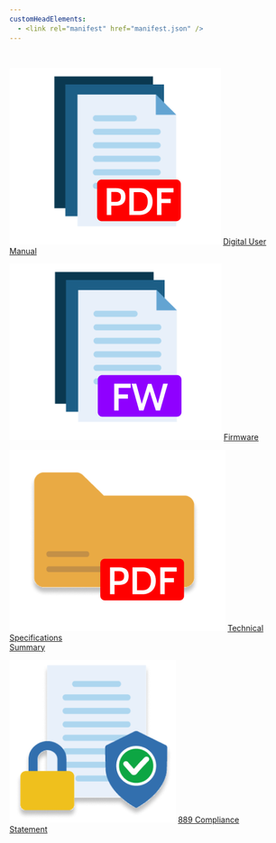 ```yaml
---
customHeadElements:
  - <link rel="manifest" href="manifest.json" />
---
```


<br/>

<div className='column_2_images'>

<div className='level_image_column'>

  [![Digital User Manual](/img/CDE/pdf-doc-icon.png)](/docs/CoDroneEDU/Documents/page1/)
  [Digital User Manual](/docs/CoDroneEDU/Documents/page1/)

  [![Firmware](/img/CDE/firmware-icon.png)](/docs/CoDroneEDU/Documents/page2/)
  [Firmware](/docs/CoDroneEDU/Documents/page2/)

</div>

</div>

<div className='column_2_images'>

<div className='level_image_column'>

  [![Technical Specifications<br />Summary](/img/CDE/pdf-folder-icon.png)](/docs/CoDroneEDU/Documents/page3/)
  [Technical Specifications<br />Summary](/docs/CoDroneEDU/Documents/page3/)

  <!-- [![Complete User and<br />Safety Guide](/img/CDE/safety-guide-icon.png)](/docs/CoDroneEDU/Documents/page4/)
  [Complete User and<br />Safety Guide](/docs/CoDroneEDU/Documents/page4/) -->

  [![889 Compliance<br />Statement](/img/CDE/889-compliance-statement-icon.png)](/docs/CoDroneEDU/Documents/page5/)
  [889 Compliance<br />Statement](/docs/CoDroneEDU/Documents/page5/)

</div>

</div>